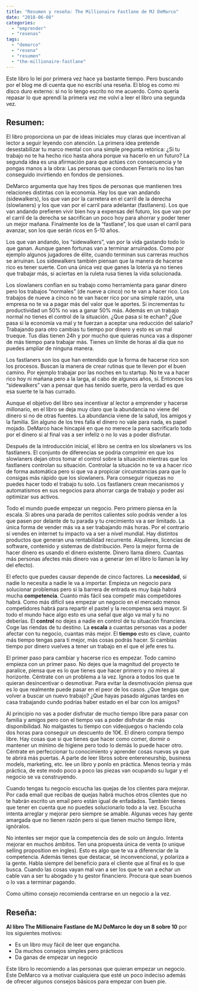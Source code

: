 ```yaml
---
title: "Resumen y reseña: The Millionaire Fastlane de MJ DeMarco"
date: "2018-06-08"
categories: 
  - "emprender"
  - "resenas"
tags: 
  - "demarco"
  - "resena"
  - "resumen"
  - "the-millionaire-fastlane"
---
```


Este libro lo leí por primera vez hace ya bastante tiempo. Pero buscando por el blog me di cuenta que no escribí una reseña. El blog es como mi disco duro externo: si no lo tengo escrito no me acuerdo. Como quería repasar lo que aprendí la primera vez me volví a leer el libro una segunda vez.

## Resumen:

El libro proporciona un par de ideas iniciales muy claras que incentivan al lector a seguir leyendo con atención. La primera idea pretende desestabilizar tu marco mental con una simple pregunta retórica: ¿Si tu trabajo no te ha hecho rico hasta ahora porque va hacerlo en un futuro? La segunda idea es una afirmación para que actúes con consecuencia y te pongas manos a la obra: Las personas que conducen Ferraris no los han conseguido invirtiendo en fondos de pensiones.

DeMarco argumenta que hay tres tipos de personas que mantienen tres relaciones distintas con la economía. Hay los que van andando (sidewalkers), los que van por la carretera en el carril de la derecha (slowlaners) y los que van por el carril para adelantar (fastlaners). Los que van andando prefieren vivir bien hoy a expensas del futuro, los que van por el carril de la derecha se sacrifican un poco hoy para ahorrar y poder tener un mejor mañana. Finalmente los de la “fastlane”, los que usan el carril para avanzar, son los que serán ricos en 5-10 años.

Los que van andando, los “sidewalkers”, van por la vida gastando todo lo que ganan. Aunque ganen fortunas van a terminar arruinados. Como por ejemplo algunos jugadores de élite, cuando terminan sus carreras muchos se arruinan. Los sidewalkers también piensan que la manera de hacerse rico es tener suerte. Con una única vez que ganes la lotería ya no tienes que trabajar más, si aciertas en la ruleta rusa tienes la vida solucionada.

Los slowlaners confían en su trabajo como herramienta para ganar dinero pero los trabajos “normales” (de nueve a cinco) no te van a hacer rico. Los trabajos de nueve a cinco no te van hacer rico por una simple razón, una empresa no te va a pagar más del valor que le aportes. Si incrementas tu productividad un 50% no vas a ganar 50% más. Además en un trabajo normal no tienes el control de la situación. ¿Que pasa si te echan? ¿Que pasa si la economía va mal y te fuerzan a aceptar una reducción del salario? Trabajando para otro cambias tu tiempo por dinero y esto es un mal trueque. Tus días tienen 24h y por mucho que quieras nunca vas a disponer de más tiempo para trabajar más. Tienes un límite de horas al día que no puedes ampliar de ninguna manera.

Los fastlaners son los que han entendido que la forma de hacerse rico son los procesos. Buscan la manera de crear rutinas que te lleven por el buen camino. Por ejemplo trabajar por las noches en tu startup. No te va a hacer rico hoy ni mañana pero a la larga, al cabo de algunos años, si. Entonces los “sidewalkers” van a pensar que has tenido suerte, pero la verdad es que esa suerte te la has currado.

Aunque el objetivo del libro sea incentivar al lector a emprender y hacerse millonario, en el libro se deja muy claro que la abundancia no viene del dinero si no de otras fuentes. La abundancia viene de la salud, los amigos y la familia. Sin alguno de los tres falla el dinero no vale para nada, es papel mojado. DeMarco hace hincapié en que no merece la pena sacrificarlo todo por el dinero si al final vas a ser infeliz o no lo vas a poder disfrutar.

Después de la introducción inicial, el libro se centra en los slowlaners vs los fastlaners. El conjunto de diferencias se podría comprimir en que los slowlaners dejan otros tomar el control sobre la situación mientras que los fastlaners controlan su situación. Controlar la situación no te va a hacer rico de forma automática pero si que va a propiciar circunstancias para que lo consigas más rápido que los slowlaners. Para conseguir riquezas no puedes hacer todo el trabajo tu solo. Los fastlaners crean mecanismos y automatismos en sus negocios para ahorrar carga de trabajo y poder así optimizar sus activos.

Todo el mundo puede empezar un negocio. Pero primero piensa en la escala. Si abres una parada de perritos calientes solo podrás vender a los que pasen por delante de tu parada y tu crecimiento va a ser limitado. La única forma de vender más va a ser trabajando más horas. Por el contrario si vendes en internet tu impacto va a ser a nivel mundial. Hay distintos productos que generan una rentabilidad recurrente. Alquileres, licencias de software, contenido y sistemas de distribución. Pero la mejor forma de hacer dinero es usando el dinero existente. Dinero llama dinero. Cuantas más personas afectes más dinero vas a generar (en el libro lo llaman la ley del efecto).

El efecto que puedes causar depende de cinco factores. La **necesidad**, si nadie lo necesita a nadie le va a importar. Empieza un negocio para solucionar problemas pero si la barrera de entrada es muy baja habrá mucha **competencia**. Cuanto más fácil sea competir más competidores habrá. Como más difícil sea empezar un negocio en el mercado menos competidores habrá para repartir el pastel y la recompensa será mayor. Si todo el mundo hace algo esto es una señal que algo va mal y tu no deberías. El **control** no dejes a nadie en control de tu situación financiera. Coge las riendas de tu destino. La **escala** a cuantas personas vas a poder afectar con tu negocio, cuantas más mejor. El **tiempo** esto es clave, cuanto más tiempo tengas para ti mejor, más cosas podrás hacer. Si cambias tiempo por dinero vuelves a tener un trabajo en el que el jefe eres tu.

El primer paso para cambiar y hacerse rico es empezar. Todo camino empieza con un primer paso. No dejes que la magnitud del proyecto te paralice, piensa que es lo que tienes que hacer primero y no mires al horizonte. Céntrate con un problema a la vez. Ignora a todos los que te quieran desincentivar o desmotivar. Para evitar la desmotivación piensa que es lo que realmente puede pasar en el peor de los casos. ¿Que tengas que volver a buscar un nuevo trabajo? ¿Que hayas pasado algunas tardes en casa trabajando cundo podrías haber estado en el bar con los amigos?

Al principio no vas a poder disfrutar de mucho tiempo libre para pasar con familia y amigos pero con el tiempo vas a poder disfrutar de más disponibilidad. No malgastes tu tiempo con videojuegos o haciendo cola dos horas para conseguir un descuento de 10€. El dinero compra tiempo libre. Hay cosas que si que tienes que hacer como comer, dormir o mantener un mínimo de higiene pero todo lo demás lo puede hacer otro. Céntrate en perfeccionar tu conocimiento y aprender cosas nuevas ya que te abrirá más puertas. A parte de leer libros sobre entereneurship, business models, marketing, etc. lee un libro y ponlo en práctica. Menos teoría y más práctica, de este modo poco a poco las piezas van ocupando su lugar y el negocio se va construyendo.

Cuando tengas tu negocio escucha las quejas de los clientes para mejorar. Por cada email que recibas de quejas habrá muchos otros clientes que no te habrán escrito un email pero están igual de enfadados. También tienes que tener en cuenta que no puedes solucionarlo todo a la vez. Escucha intenta arreglar y mejorar pero siempre se amable. Algunas veces hay gente amargada que no tienen razón pero si que tienen mucho tiempo libre, ignóralos.

No intentes ser mejor que la competencia des de solo un ángulo. Intenta mejorar en muchos ámbitos. Ten una propuesta única de venta (o unique selling proposition en ingles). Esto es algo que te va a diferenciar de la competencia. Además tienes que destacar, sé inconvencional, y polariza a la gente. Habla siempre del beneficio para el cliente que al final es lo que busca. Cuando las cosas vayan mal van a ser los que te van a echar un cable van a ser tu abogado y tu gestor financiero. Procura que sean buenos o lo vas a terminar pagando.

Como ultimo consejo recomienda centrarse en un negocio a la vez.

## Reseña:

**Al libro The Millionaire Fastlane de MJ DeMarco le doy un 8 sobre 10** por los siguientes motivos:

- Es un libro muy fácil de leer que engancha.
- Da muchos consejos simples pero prácticos
- Da ganas de empezar un negocio

Este libro lo recomiendo a las personas que quieran empezar un negocio. Este DeMarco va a motivar cualquiera que esté un poco indeciso además de ofrecer algunos consejos básicos para empezar con buen pie.
